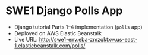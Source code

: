 # SWE1 Django Polls App

- Django tutorial Parts 1–4 implementation (`polls` app)
- Deployed on AWS Elastic Beanstalk
- Live URL: http://swe1-env.eba-zmzqktxw.us-east-1.elasticbeanstalk.com/polls/

